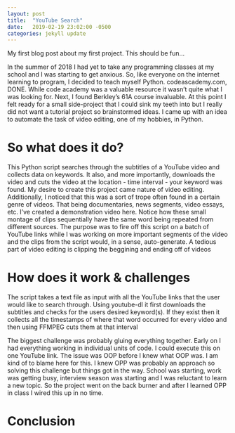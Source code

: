 ```yaml
---
layout: post
title:  "YouTube Search"
date:   2019-02-19 23:02:00 -0500
categories: jekyll update
---
```

My first blog post about my first project. This should be fun…

In the summer of 2018 I had yet to take any programming classes at my school and I was starting to get anxious. So, like everyone on the internet learning to program, I decided to teach myself Python. codeascademy.com, DONE. While code academy was a valuable resource it wasn’t quite what I was looking for. Next, I found Berkley’s 61A course invaluable. At this point I felt ready for a small side-project that I could sink my teeth into but I really did not want a tutorial project so brainstormed ideas. I came up with an idea to automate the task of video editing, one of my hobbies, in Python.

# So what does it do?

This Python script searches through the subtitles of a YouTube video and collects data on keywords. It also, and more importantly,  downloads the video and cuts the video at the location - time interval - your keyword was found. My desire to create this project came  nature of video editing. Additionally, I noticed that this was a sort of trope often found in a certain genre of videos. That being documentaries, news segments, video essays, etc. I’ve created a demonstration video here. Notice how these small montage of clips sequentially have the same word being repeated from different sources. The purpose was to fire off this script on a batch of YouTube links while I was working on more important segments of the video and the clips from the script would, in a sense, auto-generate. A tedious part of video editing is clipping the beggining and ending off of videos

# How does it work & challenges

The script takes a text file as input with all the YouTube links that the user would like to search through. Using youtube-dl it first downloads the subtitles and checks for the users desired keyword(s). If they exist then it collects all the timestamps of where that word occurred for every video and then using FFMPEG cuts them at that interval

The biggest challenge was probably gluing everything together. Early on I had everything working in individual units of code. I could execute this on one YouTube link. The issue was OOP before I knew what OOP was. I am kind of to blame here for this. I knew OPP was probably an approach so solving this challenge but things got in the way. School was starting, work was getting busy, interview season was starting and I was reluctant to learn a new topic. So the project went on the back burner and after I learned OPP in class I wired this up in no time.

# Conclusion
